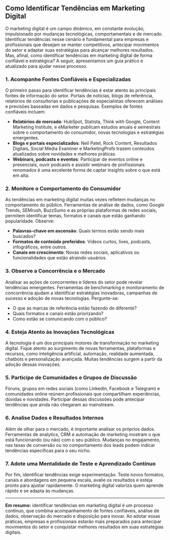
## Como Identificar Tendências em Marketing Digital

O marketing digital é um campo dinâmico, em constante evolução, impulsionado por mudanças tecnológicas, comportamentais e de mercado. Identificar tendências nesse cenário é fundamental para empresas e profissionais que desejam se manter competitivos, antecipar movimentos do setor e adaptar suas estratégias para alcançar melhores resultados. Mas, afinal, como identificar tendências em marketing digital de forma confiável e estratégica? A seguir, apresentamos um guia prático e atualizado para ajudar nesse processo.

### 1. **Acompanhe Fontes Confiáveis e Especializadas**

O primeiro passo para identificar tendências é estar atento às principais fontes de informação do setor. Portais de notícias, blogs de referência, relatórios de consultorias e publicações de especialistas oferecem análises e previsões baseadas em dados e pesquisas. Exemplos de fontes confiáveis incluem:

- **Relatórios de mercado**: HubSpot, Statista, Think with Google, Content Marketing Institute, e eMarketer publicam estudos anuais e semestrais sobre o comportamento do consumidor, novas tecnologias e estratégias emergentes.
- **Blogs e portais especializados**: Neil Patel, Rock Content, Resultados Digitais, Social Media Examiner e MarketingProfs trazem conteúdos atualizados sobre novidades e melhores práticas.
- **Webinars, podcasts e eventos**: Participar de eventos online e presenciais, ouvir podcasts e assistir webinars de profissionais renomados é uma excelente forma de captar insights sobre o que está em alta.

### 2. **Monitore o Comportamento do Consumidor**

As tendências em marketing digital muitas vezes refletem mudanças no comportamento do público. Ferramentas de análise de dados, como Google Trends, SEMrush, BuzzSumo e as próprias plataformas de redes sociais, permitem identificar temas, formatos e canais que estão ganhando popularidade. Observe:

- **Palavras-chave em ascensão**: Quais termos estão sendo mais buscados?
- **Formatos de conteúdo preferidos**: Vídeos curtos, lives, podcasts, infográficos, entre outros.
- **Canais em crescimento**: Novas redes sociais, aplicativos ou funcionalidades que estão atraindo usuários.

### 3. **Observe a Concorrência e o Mercado**

Analisar as ações de concorrentes e líderes do setor pode revelar tendências emergentes. Ferramentas de benchmarking e monitoramento de concorrência ajudam a identificar estratégias inovadoras, campanhas de sucesso e adoção de novas tecnologias. Pergunte-se:

- O que as marcas de referência estão fazendo de diferente?
- Quais formatos e canais estão priorizando?
- Como estão se comunicando com o público?

### 4. **Esteja Atento às Inovações Tecnológicas**

A tecnologia é um dos principais motores de transformação no marketing digital. Fique atento ao surgimento de novas ferramentas, plataformas e recursos, como inteligência artificial, automação, realidade aumentada, chatbots e personalização avançada. Muitas tendências surgem a partir da adoção dessas inovações.

### 5. **Participe de Comunidades e Grupos de Discussão**

Fóruns, grupos em redes sociais (como LinkedIn, Facebook e Telegram) e comunidades online reúnem profissionais que compartilham experiências, dúvidas e novidades. Participar dessas discussões pode antecipar tendências que ainda não chegaram ao mainstream.

### 6. **Analise Dados e Resultados Internos**

Além de olhar para o mercado, é importante analisar os próprios dados. Ferramentas de analytics, CRM e automação de marketing mostram o que está funcionando (ou não) com o seu público. Mudanças no engajamento, nas taxas de conversão ou no comportamento dos leads podem indicar tendências específicas para o seu nicho.

### 7. **Adote uma Mentalidade de Teste e Aprendizado Contínuo**

Por fim, identificar tendências exige experimentação. Teste novos formatos, canais e abordagens em pequena escala, avalie os resultados e esteja pronto para ajustar rapidamente. O marketing digital valoriza quem aprende rápido e se adapta às mudanças.

---

**Em resumo:** identificar tendências em marketing digital é um processo contínuo, que combina acompanhamento de fontes confiáveis, análise de dados, observação do mercado e disposição para inovar. Ao adotar essas práticas, empresas e profissionais estarão mais preparados para antecipar movimentos do setor e conquistar melhores resultados em suas estratégias digitais.
```
